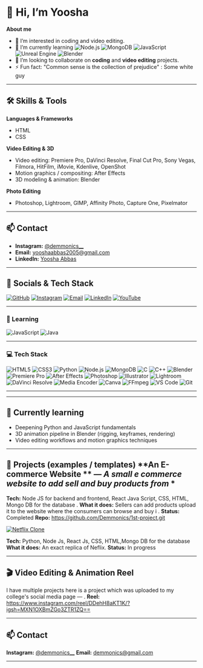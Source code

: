 # 👋 Hi, I’m Yoosha

**About me**

* 👀 I’m interested in coding and video editing.
* 🌱 I’m currently learning <img src="https://img.shields.io/badge/Node.js-339933?logo=node.js&logoColor=white&style=for-the-badge" alt="Node.js"> <img src="https://img.shields.io/badge/MongoDB-47A248?logo=mongodb&logoColor=white&style=for-the-badge" alt="MongoDB"> <img src="https://img.shields.io/badge/JavaScript-F7DF1E?logo=javascript&logoColor=black&style=for-the-badge" alt="JavaScript"> <img src="https://img.shields.io/badge/Unreal%20Engine-0E1128?logo=unrealengine&logoColor=white&style=for-the-badge" alt="Unreal Engine"> <img src="https://img.shields.io/badge/Blender-F5792A?logo=blender&logoColor=white&style=for-the-badge" alt="Blender">
* 💞️ I’m looking to collaborate on **coding** and **video editing** projects.
* ⚡ Fun fact: "Common sense is the collection of prejudice" : Some white guy

---

## 🛠️ Skills & Tools

**Languages & Frameworks**

* HTML
* CSS

**Video Editing & 3D**

* Video editing: Premiere Pro, DaVinci Resolve, Final Cut Pro, Sony Vegas, Filmora, HitFilm, iMovie, Kdenlive, OpenShot
* Motion graphics / compositing: After Effects
* 3D modeling & animation: Blender

**Photo Editing**

* Photoshop, Lightroom, GIMP, Affinity Photo, Capture One, Pixelmator

---

## 📫 Contact

* **Instagram:** [@demmonics__](https://instagram.com/demmonics__)
* **Email:** [yooshaabbas2005@gmail.com](mailto:yooshaabbas2005@gmail.com)
* **LinkedIn:** [Yoosha Abbas](https://www.linkedin.com/in/yoosha-abbas-ab162a357)


---

## 🎨 Socials & Tech Stack

<p align="left">

<!-- Socials -->
<a href="https://github.com/Demmonics"><img src="https://img.shields.io/badge/GitHub-181717?logo=github&logoColor=white&style=for-the-badge" alt="GitHub"/></a>
<a href="https://instagram.com/demmonics__"><img src="https://img.shields.io/badge/Instagram-E4405F?logo=instagram&logoColor=white&style=for-the-badge" alt="Instagram"/></a>
<a href="mailto:yooshaabbas2005@gmail.com"><img src="https://img.shields.io/badge/Email-D14836?logo=gmail&logoColor=white&style=for-the-badge" alt="Email"/></a>
<a href="https://www.linkedin.com/in/yoosha-abbas-ab162a357"><img src="https://img.shields.io/badge/LinkedIn-0A66C2?logo=linkedin&logoColor=white&style=for-the-badge" alt="LinkedIn"/></a>
<a href="https://www.youtube.com"><img src="https://img.shields.io/badge/YouTube-FF0000?logo=youtube&logoColor=white&style=for-the-badge" alt="YouTube"/></a>

</p>

---

### 🌱 Learning
<p align="left">
<img src="https://img.shields.io/badge/JavaScript-F7DF1E?logo=javascript&logoColor=black&style=for-the-badge" alt="JavaScript"/>
<img src="https://img.shields.io/badge/Java-007396?logo=java&logoColor=white&style=for-the-badge" alt="Java"/>
</p>


---

### 💻 Tech Stack
<p align="left">



<img src="https://img.shields.io/badge/HTML5-E34F26?logo=html5&logoColor=white&style=for-the-badge" alt="HTML5"/>
<img src="https://img.shields.io/badge/CSS3-1572B6?logo=css3&logoColor=white&style=for-the-badge" alt="CSS3"/>
<img src="https://img.shields.io/badge/Python-3776AB?logo=python&logoColor=white&style=for-the-badge" alt="Python"/>
<img src="https://img.shields.io/badge/Node.js-339933?logo=node.js&logoColor=white&style=for-the-badge" alt="Node.js"/>
<img src="https://img.shields.io/badge/MongoDB-47A248?logo=mongodb&logoColor=white&style=for-the-badge" alt="MongoDB"/>
<img src="https://img.shields.io/badge/C-A8B9CC?logo=c&logoColor=black&style=for-the-badge" alt="C"/>
<img src="https://img.shields.io/badge/C++-00599C?logo=cplusplus&logoColor=white&style=for-the-badge" alt="C++"/>
<img src="https://img.shields.io/badge/Blender-F5792A?logo=blender&logoColor=white&style=for-the-badge" alt="Blender"/>
<img src="https://img.shields.io/badge/Premiere%20Pro-9999FF?logo=adobepremierepro&logoColor=white&style=for-the-badge" alt="Premiere Pro"/>
<img src="https://img.shields.io/badge/After%20Effects-313131?logo=adobeaftereffects&logoColor=white&style=for-the-badge" alt="After Effects"/>
<img src="https://img.shields.io/badge/Photoshop-31A8FF?logo=adobephotoshop&logoColor=white&style=for-the-badge" alt="Photoshop"/>
<img src="https://img.shields.io/badge/Illustrator-FF9A00?logo=adobeillustrator&logoColor=white&style=for-the-badge" alt="Illustrator"/>
<img src="https://img.shields.io/badge/Lightroom-00ADEF?logo=adobelightroom&logoColor=white&style=for-the-badge" alt="Lightroom"/>
<img src="https://img.shields.io/badge/DaVinci%20Resolve-000000?logo=davinciresolve&logoColor=white&style=for-the-badge" alt="DaVinci Resolve"/>
<img src="https://img.shields.io/badge/Media%20Encoder-2D2D2D?logo=adobemediaencoder&logoColor=white&style=for-the-badge" alt="Media Encoder"/>
<img src="https://img.shields.io/badge/Canva-00C4CC?logo=canva&logoColor=white&style=for-the-badge" alt="Canva"/>
<img src="https://img.shields.io/badge/FFmpeg-000000?logo=ffmpeg&logoColor=white&style=for-the-badge" alt="FFmpeg"/>
<img src="https://img.shields.io/badge/VS%20Code-007ACC?logo=visualstudiocode&logoColor=white&style=for-the-badge" alt="VS Code"/>
<img src="https://img.shields.io/badge/Git-F05032?logo=git&logoColor=white&style=for-the-badge" alt="Git"/>
</p>

</p>

---

---

## 🌱 Currently learning

* Deepening Python and JavaScript fundamentals
* 3D animation pipeline in Blender (rigging, keyframes, rendering)
* Video editing workflows and motion graphics techniques

---

## 🚀 Projects (examples / templates) **An E-commerce Website ** — *A small e commerce website to add sell and buy products from* *
**Tech:** Node JS for backend and frontend, React Java Script, CSS, HTML, Mongo DB for the database .
**What it does:** Sellers can add products upload it to the website where the consumers can browse and buy i .
**Status:** Completed 
**Repo:** https://github.com/Demmonics/1st-project.git


<!-- Netflix Clone badge -->
<a href="https://github.com/Demmonics/netflix-clone">
  <img
    src="https://img.shields.io/badge/Netflix%20Clone-E50914?style=for-the-badge&logo=netflix&logoColor=white&labelColor=E50914&color=E50914"
    alt="Netflix Clone"
  />
</a>

**Tech:** Python, Node Js, React Js, CSS, HTML,Mongo DB for the database 
**What it does:** An exact replica of Neflix.
**Status:** In progress

--- 

## 🎬 Video Editing & Animation Reel
I have multiple projects here is a project which was uploaded to my college's social media page — . 
**Reel:** https://www.instagram.com/reel/DDehH8aKT1K/?igsh=MXN1OXBmZGo3ZTR1ZQ==

---

## 📫 Contact

**Instagram:** [@demmonics\_\_](https://instagram.com/demmonics__)
**Email:** [demmonics@gmail.com](mailto:demmonics@gmail.com)


---


